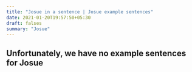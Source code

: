```yaml
---
title: "Josue in a sentence | Josue example sentences"
date: 2021-01-20T19:57:50+05:30
draft: falses
summary: "Josue"
---
```

## Unfortunately, we have no example sentences for Josue                 
